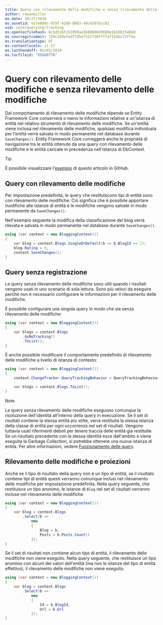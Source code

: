 ```yaml
---
title: Query con rilevamento delle modifiche e senza rilevamento delle modifiche - EF Core
author: rowanmiller
ms.date: 10/27/2016
ms.assetid: e17e060c-929f-4180-8883-40c438fbcc01
uid: core/querying/tracking
ms.openlocfilehash: 6c5d516fcb3950ae168860029660e1b1061546b8
ms.sourcegitcommit: 159c2e9afed7745e7512730ffffaf154bcf2ff4a
ms.translationtype: HT
ms.contentlocale: it-IT
ms.lasthandoff: 02/03/2019
ms.locfileid: "55668778"
---
```

# <a name="tracking-vs-no-tracking-queries"></a>Query con rilevamento delle modifiche e senza rilevamento delle modifiche

Dal comportamento di rilevamento delle modifiche dipende se Entity Framework Core conserverà o meno le informazioni relative a un'istanza di entità nel relativo strumento di rilevamento delle modifiche. Se un'entità viene inclusa nel rilevamento delle modifiche, qualsiasi modifica individuata per l'entità verrà salvata in modo permanente nel database durante `SaveChanges()`. Entity Framework Core correggerà anche le proprietà di navigazione tra le entità ottenute da una query con rilevamento delle modifiche e le entità caricate in precedenza nell'istanza di DbContext.

> [!TIP]  
> È possibile visualizzare l'[esempio](https://github.com/aspnet/EntityFramework.Docs/tree/master/samples/core/Querying) di questo articolo in GitHub.

## <a name="tracking-queries"></a>Query con rilevamento delle modifiche

Per impostazione predefinita, le query che restituiscono tipi di entità sono con rilevamento delle modifiche. Ciò significa che è possibile apportare modifiche alle istanze di entità e le modifiche vengono salvate in modo permanente da `SaveChanges()`.

Nell'esempio seguente la modifica della classificazione del blog verrà rilevata e salvata in modo permanente nel database durante `SaveChanges()`.

<!-- [!code-csharp[Main](samples/core/Querying/Querying/Tracking/Sample.cs)] -->
``` csharp
using (var context = new BloggingContext())
{
    var blog = context.Blogs.SingleOrDefault(b => b.BlogId == 1);
    blog.Rating = 5;
    context.SaveChanges();
}
```

## <a name="no-tracking-queries"></a>Query senza registrazione

Le query senza rilevamento delle modifiche sono utili quando i risultati vengono usati in uno scenario di sola lettura. Sono più veloci da eseguire perché non è necessario configurare le informazioni per il rilevamento delle modifiche.

È possibile configurare una singola query in modo che sia senza rilevamento delle modifiche:

<!-- [!code-csharp[Main](samples/core/Querying/Querying/Tracking/Sample.cs?highlight=4)] -->
``` csharp
using (var context = new BloggingContext())
{
    var blogs = context.Blogs
        .AsNoTracking()
        .ToList();
}
```

È anche possibile modificare il comportamento predefinito di rilevamento delle modifiche a livello di istanza di contesto:

<!-- [!code-csharp[Main](samples/core/Querying/Querying/Tracking/Sample.cs?highlight=3)] -->
``` csharp
using (var context = new BloggingContext())
{
    context.ChangeTracker.QueryTrackingBehavior = QueryTrackingBehavior.NoTracking;

    var blogs = context.Blogs.ToList();
}
```

> [!NOTE]  
> Le query senza rilevamento delle modifiche eseguono comunque la risoluzione dell'identità all'interno della query in esecuzione. Se il set di risultati contiene la stessa entità più volte, verrà restituita la stessa istanza della classe di entità per ogni occorrenza nel set di risultati. Vengono tuttavia usati riferimenti deboli per tenere traccia delle entità già restituite. Se un risultato precedente con la stessa identità esce dall'ambito e viene eseguita la Garbage Collection, si potrebbe ottenere una nuova istanza di entità. Per altre informazioni, vedere [Funzionamento delle query](overview.md).

## <a name="tracking-and-projections"></a>Rilevamento delle modifiche e proiezioni

Anche se il tipo di risultato della query non è un tipo di entità, se il risultato contiene tipi di entità questi verranno comunque inclusi nel rilevamento delle modifiche per impostazione predefinita. Nella query seguente, che restituisce un tipo anonimo, le istanze di `Blog` nel set di risultati verranno incluse nel rilevamento delle modifiche.

<!-- [!code-csharp[Main](samples/core/Querying/Querying/Tracking/Sample.cs?highlight=7)] -->
``` csharp
using (var context = new BloggingContext())
{
    var blog = context.Blogs
        .Select(b =>
            new
            {
                Blog = b,
                Posts = b.Posts.Count()
            });
}
```

Se il set di risultati non contiene alcun tipo di entità, il rilevamento delle modifiche non viene eseguito. Nella query seguente, che restituisce un tipo anonimo con alcuni dei valori dell'entità (ma non le istanze del tipo di entità effettivo), il rilevamento delle modifiche non viene eseguito.

<!-- [!code-csharp[Main](samples/core/Querying/Querying/Tracking/Sample.cs)] -->
``` csharp
using (var context = new BloggingContext())
{
    var blog = context.Blogs
        .Select(b =>
            new
            {
                Id = b.BlogId,
                Url = b.Url
            });
}
```
